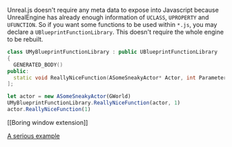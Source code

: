 Unreal.js doesn't require any meta data to expose into Javascript because UnrealEngine has already enough information of `UCLASS`, `UPROPERTY` and `UFUNCTION`. So if you want some functions to be used within `*.js`, you may declare a `UBlueprintFunctionLibrary`. This doesn't require the whole engine to be rebuilt.

```c++
class UMyBlueprintFunctionLibrary : public UBlueprintFunctionLibrary
{
  GENERATED_BODY()
public:
  static void ReallyNiceFunction(ASomeSneakyActor* Actor, int Parameter);
];
```

```js
let actor = new ASomeSneakyActor(GWorld)
UMyBlueprintFunctionLibrary.ReallyNiceFunction(actor, 1)
actor.ReallyNiceFunction(1)
```

[[Boring window extension]]

[A serious example](https://github.com/ncsoft/Unreal.js/blob/master/Examples/Content/Scripts/extension-exampleWindow.js)